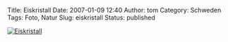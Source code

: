 Title: Eiskristall
Date: 2007-01-09 12:40
Author: tom
Category: Schweden
Tags: Foto, Natur
Slug: eiskristall
Status: published

[![Eiskristall](http://www.fiket.de/pic/iskristall_s.jpg "Eiskristall")](http://www.fiket.de/pic/iskristall_l.jpg)

